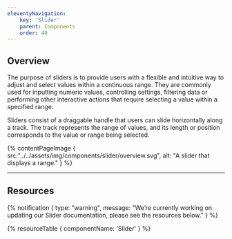 ```yaml
---
eleventyNavigation:
    key: 'Slider'
    parent: Components
    order: 40
---
```


## Overview
The purpose of sliders is to provide users with a flexible and intuitive way to adjust and select values within a continuous range. They are commonly used for inputting numeric values, controlling settings, filtering data or performing other interactive actions that require selecting a value within a specified range.

Sliders consist of a draggable handle that users can slide horizontally along a track. The track represents the range of values, and its length or position corresponds to the value or range being selected.

{% contentPageImage {
    src:"../../assets/img/components/slider/overview.svg",
    alt: "A slider that displays a range."
} %}

---

## Resources

{% notification {
  type: "warning",
  message: "We’re currently working on updating our Slider documentation, please see the resources below."
} %}

{% resourceTable {
    componentName: 'Slider'
} %}
